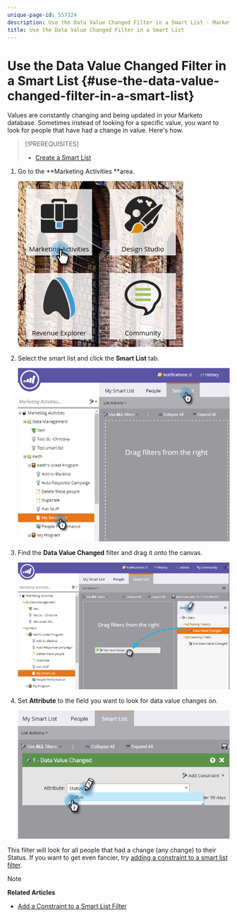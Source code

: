 ```yaml
---
unique-page-id: 557324
description: Use the Data Value Changed Filter in a Smart List - Marketo Docs - Product Documentation
title: Use the Data Value Changed Filter in a Smart List
---
```


# Use the Data Value Changed Filter in a Smart List {#use-the-data-value-changed-filter-in-a-smart-list}

Values are constantly changing and being updated in your Marketo database. Sometimes instead of looking for a specific value, you want to look for people that have had a change in value. Here's how.

>[!PREREQUISITES]
>
>* [Create a Smart List](../../../../product-docs/core-marketo-concepts/smart-lists-and-static-lists/creating-a-smart-list/create-a-smart-list.md)
>

1. Go to the **Marketing Activities **area.

   ![](assets/ma.png)

1. Select the smart list and click the **Smart List** tab.

   ![](assets/two-1.png)

1. Find the **Data Value Changed** filter and drag it onto the canvas.

   ![](assets/three-1.png)

1. Set **Attribute** to the field you want to look for data value changes on.

   ![](assets/four.png)

This filter will look for all people that had a change (any change) to their Status. If you want to get even fancier, try [adding a constraint to a smart list filter](add-a-constraint-to-a-smart-list-filter.md).

>[!NOTE]
>
>**Related Articles**
>
>* [Add a Constraint to a Smart List Filter](add-a-constraint-to-a-smart-list-filter.md)
>

